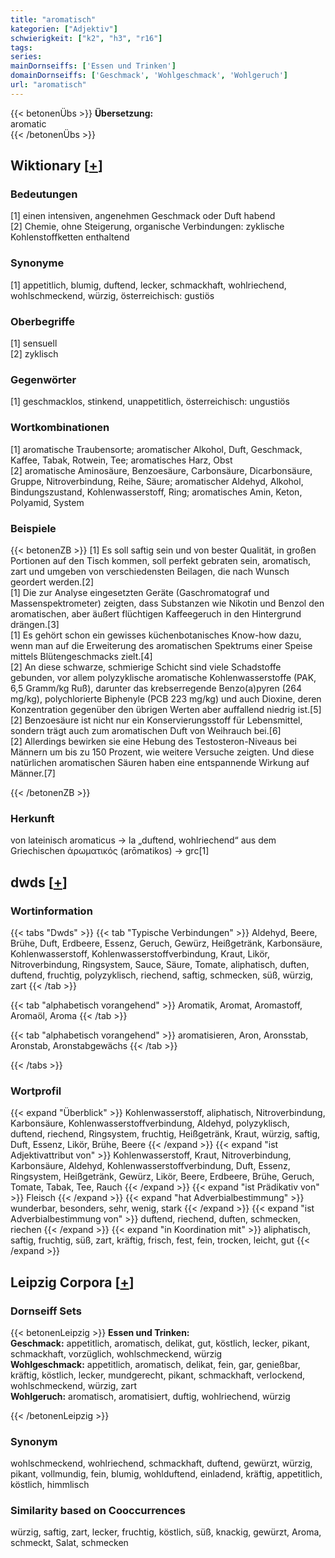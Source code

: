 ```yaml
---
title: "aromatisch"
kategorien: ["Adjektiv"]
schwierigkeit: ["k2", "h3", "r16"]
tags:
series:
mainDornseiffs: ['Essen und Trinken']
domainDornseiffs: ['Geschmack', 'Wohlgeschmack', 'Wohlgeruch']
url: "aromatisch"
---
```


{{< betonenÜbs >}}
**Übersetzung:**  
aromatic  
{{< /betonenÜbs >}}

## Wiktionary [[+](https://de.wiktionary.org/wiki/aromatisch)]

### Bedeutungen
[1] einen intensiven, angenehmen Geschmack oder Duft habend  
[2] Chemie, ohne Steigerung, organische Verbindungen: zyklische Kohlenstoffketten enthaltend  

### Synonyme
[1] appetitlich, blumig, duftend, lecker, schmackhaft, wohlriechend, wohlschmeckend, würzig, österreichisch: gustiös  

### Oberbegriffe
[1] sensuell  
[2] zyklisch  

### Gegenwörter
[1] geschmacklos, stinkend, unappetitlich, österreichisch: ungustiös  

### Wortkombinationen
[1] aromatische Traubensorte; aromatischer Alkohol, Duft, Geschmack, Kaffee, Tabak, Rotwein, Tee; aromatisches Harz, Obst  
[2] aromatische Aminosäure, Benzoesäure, Carbonsäure, Dicarbonsäure, Gruppe, Nitroverbindung, Reihe, Säure; aromatischer Aldehyd, Alkohol,  Bindungszustand, Kohlenwasserstoff, Ring; aromatisches Amin, Keton, Polyamid, System  

### Beispiele
{{< betonenZB >}}
[1] Es soll saftig sein und von bester Qualität, in großen Portionen auf den Tisch kommen, soll perfekt gebraten sein, aromatisch, zart und umgeben von verschiedensten Beilagen, die nach Wunsch geordert werden.[2]  
[1]  Die zur Analyse eingesetzten Geräte (Gaschromatograf und Massenspektrometer) zeigten, dass Substanzen wie Nikotin und Benzol den aromatischen, aber äußert flüchtigen Kaffeegeruch in den Hintergrund drängen.[3]  
[1] Es gehört schon ein gewisses küchenbotanisches Know-how dazu, wenn man auf die Erweiterung des aromatischen Spektrums einer Speise mittels Blütengeschmacks zielt.[4]  
[2] An diese schwarze, schmierige Schicht sind viele Schadstoffe gebunden, vor allem polyzyklische aromatische Kohlenwasserstoffe (PAK, 6,5 Gramm/kg Ruß), darunter das krebserregende Benzo(a)pyren (264 mg/kg), polychlorierte Biphenyle (PCB 223 mg/kg) und auch Dioxine, deren Konzentration gegenüber den übrigen Werten aber auffallend niedrig ist.[5]  
[2] Benzoesäure ist nicht nur ein Konservierungsstoff für Lebensmittel, sondern trägt auch zum aromatischen Duft von Weihrauch bei.[6]  
[2] Allerdings bewirken sie eine Hebung des Testosteron-Niveaus bei Männern um bis zu 150 Prozent, wie weitere Versuche zeigten. Und diese natürlichen aromatischen Säuren haben eine entspannende Wirkung auf Männer.[7]  

{{< /betonenZB >}}
### Herkunft
von lateinisch aromaticus → la „duftend, wohlriechend“ aus dem Griechischen ἀρωματικός (arōmatikos) → grc[1]  



## dwds [[+](https://www.dwds.de/wb/aromatisch)]

### Wortinformation
{{< tabs "Dwds" >}}
{{< tab "Typische Verbindungen" >}}
Aldehyd, Beere, Brühe, Duft, Erdbeere, Essenz, Geruch, Gewürz, Heißgetränk, Karbonsäure, Kohlenwasserstoff, Kohlenwasserstoffverbindung, Kraut, Likör, Nitroverbindung, Ringsystem, Sauce, Säure, Tomate, aliphatisch, duften, duftend, fruchtig, polyzyklisch, riechend, saftig, schmecken, süß, würzig, zart
{{< /tab >}}

{{< tab "alphabetisch vorangehend" >}}
Aromatik, Aromat, Aromastoff, Aromaöl, Aroma
{{< /tab >}}

{{< tab "alphabetisch vorangehend" >}}
aromatisieren, Aron, Aronsstab, Aronstab, Aronstabgewächs
{{< /tab >}}

{{< /tabs >}}

### Wortprofil
{{< expand "Überblick" >}} Kohlenwasserstoff, aliphatisch, Nitroverbindung, Karbonsäure, Kohlenwasserstoffverbindung, Aldehyd, polyzyklisch, duftend, riechend, Ringsystem, fruchtig, Heißgetränk, Kraut, würzig, saftig, Duft, Essenz, Likör, Brühe, Beere {{< /expand >}}
{{< expand "ist Adjektivattribut von" >}} Kohlenwasserstoff, Kraut, Nitroverbindung, Karbonsäure, Aldehyd, Kohlenwasserstoffverbindung, Duft, Essenz, Ringsystem, Heißgetränk, Gewürz, Likör, Beere, Erdbeere, Brühe, Geruch, Tomate, Tabak, Tee, Rauch {{< /expand >}}
{{< expand "ist Prädikativ von" >}} Fleisch {{< /expand >}}
{{< expand "hat Adverbialbestimmung" >}} wunderbar, besonders, sehr, wenig, stark {{< /expand >}}
{{< expand "ist Adverbialbestimmung von" >}} duftend, riechend, duften, schmecken, riechen {{< /expand >}}
{{< expand "in Koordination mit" >}} aliphatisch, saftig, fruchtig, süß, zart, kräftig, frisch, fest, fein, trocken, leicht, gut {{< /expand >}}

## Leipzig Corpora [[+](https://corpora.uni-leipzig.de/en/res?word=aromatisch&corpusId=deu_newscrawl-public_2018)]

### Dornseiff Sets
{{< betonenLeipzig >}}
**Essen und Trinken:**  
**Geschmack:** appetitlich, aromatisch, delikat, gut, köstlich, lecker, pikant, schmackhaft, vorzüglich, wohlschmeckend, würzig  
**Wohlgeschmack:** appetitlich, aromatisch, delikat, fein, gar, genießbar, kräftig, köstlich, lecker, mundgerecht, pikant, schmackhaft, verlockend, wohlschmeckend, würzig, zart  
**Wohlgeruch:** aromatisch, aromatisiert, duftig, wohlriechend, würzig  

{{< /betonenLeipzig >}}

### Synonym
wohlschmeckend, wohlriechend, schmackhaft, duftend, gewürzt, würzig, pikant, vollmundig, fein, blumig, wohlduftend, einladend, kräftig, appetitlich, köstlich, himmlisch


### Similarity based on Cooccurrences
würzig, saftig, zart, lecker, fruchtig, köstlich, süß, knackig, gewürzt, Aroma, schmeckt, Salat, schmecken

